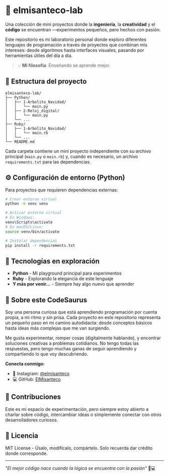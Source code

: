 # 🧪 elmisanteco-lab

Una colección de mini proyectos donde la **ingeniería**, la **creatividad** y el **código** se encuentran —experimentos pequeños, pero hechos con pasión.

Este repositorio es mi laboratorio personal donde exploro diferentes lenguajes de programación a través de proyectos que combinan mis intereses: desde algoritmos hasta interfaces visuales, pasando por herramientas útiles del día a día.

> 💡 **Mi filosofía**: Enseñando se aprende mejor.

## 🚀 Estructura del proyecto

```
elmisanteco-lab/
├── Python/
│   ├── 1-Arbolito_Navidad/
│   │   └── main.py
│   ├── 2-Reloj_digital/
│   │   └── main.py
│   └── ...
├── Ruby/
│   ├── 1-Arbolito_Navidad/
│   │   └── main.rb
│   └── ...
└── README.md
```

Cada carpeta contiene un mini proyecto independiente con su archivo principal (`main.py` o `main.rb`) y, cuando es necesario, un archivo `requirements.txt` para las dependencias.

## ⚙️ Configuración de entorno (Python)

Para proyectos que requieren dependencias externas:

```bash
# Crear entorno virtual
python -m venv venv

# Activar entorno virtual
# En Windows:
venv\Scripts\activate
# En macOS/Linux:
source venv/bin/activate

# Instalar dependencias
pip install -r requirements.txt
```

## 🧰 Tecnologías en exploración

- **Python** - Mi playground principal para experimentos
- **Ruby** - Explorando la elegancia de este lenguaje
- **Y más por venir...** - Siempre hay algo nuevo que aprender



## 🦖 Sobre este CodeSaurus

Soy una persona curiosa que está aprendiendo programación por cuenta propia, a mi ritmo y sin prisa. Cada proyecto en este repositorio representa un pequeño paso en mi camino autodidacta: desde conceptos básicos hasta ideas más complejas que me van surgiendo.

Me gusta experimentar, romper cosas (digitalmente hablando), y encontrar soluciones creativas a problemas cotidianos. No tengo todas las respuestas, pero tengo muchas ganas de seguir aprendiendo y compartiendo lo que voy descubriendo.

**Conecta conmigo:**
- 📸 Instagram: [@elmisanteco](https://instagram.com/elmisanteco)
- 💻 GitHub: [ElMisanteco](https://github.com/ElMisanteco)

## 🤝 Contribuciones

Este es mi espacio de experimentación, pero siempre estoy abierto a charlar sobre código, intercambiar ideas o simplemente conectar con otros desarrolladores curiosos.

## 📄 Licencia

MIT License - Úsalo, modifícalo, compártelo. Solo recuerda dar crédito donde corresponde.

---

*"El mejor código nace cuando la lógica se encuentra con la pasión"* 🦖💻
